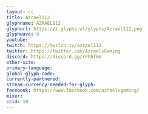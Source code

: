 ```yaml
---
layout: cc
title: Azrael112
glyphname: AZRAEL112
glyphurl: https://i.glyphs.wf/glyphs/Azrael112.png
glyphwave: 9
youtube: 
twitch: https://twitch.tv/azrael112
twitter: https://twitter.com/AzraelsGaming
discord: https://discord.gg/rFhhfmm
other-site: 
primary-language: 
global-glyph-code: 
currently-partnered: 
stream-currency-needed-for-glyph: 
facebook: https://www.facebook.com/azraelsgaming/
mixer: 
ccid: 18
---
```


